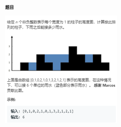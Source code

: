 #### 题目
![](https://raw.githubusercontent.com/betterfor/cloudImage/master/images/2020-03-12/004201.png)


